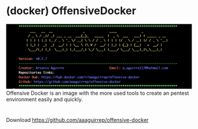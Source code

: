 # (docker) OffensiveDocker
![4704660543c704dc713877b9c34daffe.png](../../../_resources/4704660543c704dc713877b9c34daffe.png)
Offensive Docker is an image with the more used tools to create an pentest environment easily and quickly.

# 
Download
https://github.com/aaaguirrep/offensive-docker